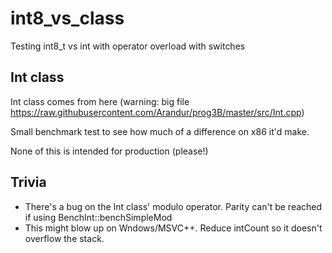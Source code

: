 # int8_vs_class
Testing int8_t vs int with operator overload with switches

## Int class
Int class comes from here (warning: big file https://raw.githubusercontent.com/Arandur/prog3B/master/src/Int.cpp)

Small benchmark test to see how much of a difference on x86 it'd make.

None of this is intended for production (please!)

## Trivia
* There's a bug on the Int class' modulo operator. Parity can't be reached if using BenchInt::benchSimpleMod
* This might blow up on Wndows/MSVC++. Reduce intCount so it doesn't overflow the stack.
